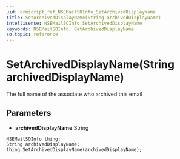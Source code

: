 ```yaml
---
uid: crmscript_ref_NSEMailSOInfo_SetArchivedDisplayName
title: SetArchivedDisplayName(String archivedDisplayName)
intellisense: NSEMailSOInfo.SetArchivedDisplayName
keywords: NSEMailSOInfo, GetArchivedDisplayName
so.topic: reference
---
```


# SetArchivedDisplayName(String archivedDisplayName)

The full name of the associate who archived this email

## Parameters

* **archivedDisplayName** String

```crmscript
NSEMailSOInfo thing;
String archivedDisplayName;
thing.SetArchivedDisplayName(archivedDisplayName);
```

